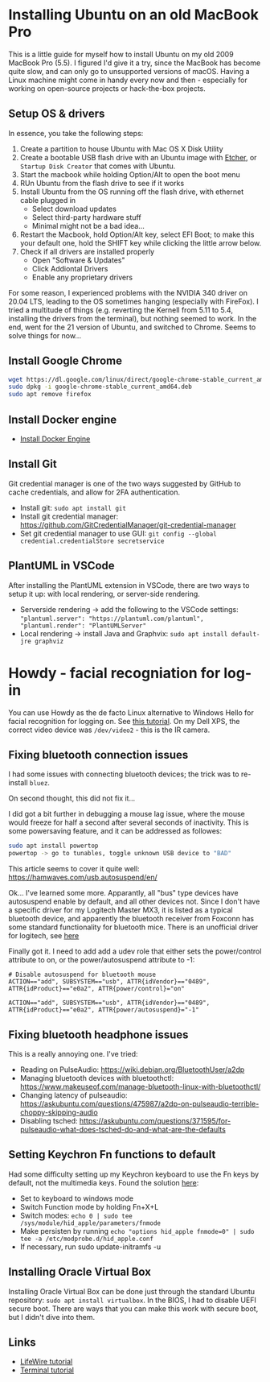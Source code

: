 # Installing Ubuntu on an old MacBook Pro 

This is a little guide for myself how to install Ubuntu on my old 2009 MacBook Pro (5.5). I figured I'd give it a try, since the MacBook has become quite slow, and can only go to unsupported versions of macOS. Having a Linux machine might come in handy every now and then - especially for working on open-source projects or hack-the-box projects.

## Setup OS & drivers

In essence, you take the following steps: 

1. Create a partition to house Ubuntu with Mac OS X Disk Utility 
2. Create a bootable USB flash drive with an Ubuntu image with [Etcher](https://etcher.io/), or `Startup Disk Creator` that comes with Ubuntu. 
3. Start the macbook while holding Option/Alt to open the boot menu
4. RUn Ubuntu from the flash drive to see if it works 
5. Install Ubuntu from the OS running off the flash drive, with ethernet cable plugged in 
   - Select download updates 
   - Select third-party hardware stuff 
   - Minimal might not be a bad idea... 
6. Restart the Macbook, hold Option/Alt key, select EFI Boot; to make this your default one, hold the SHIFT key while clicking the little arrow below. 
7. Check if all drivers are installed properly
   - Open "Software & Updates" 
   - Click Addiontal Drivers
   - Enable any proprietary drivers

For some reason, I experienced problems with the NVIDIA 340 driver on 20.04 LTS, leading to the OS sometimes hanging (especially with FireFox). I tried a multitude of things (e.g. reverting the Kernell from 5.11 to 5.4, installing the drivers from the terminal), but nothing seemed to work. In the end, went for the 21 version of Ubuntu, and switched to Chrome. Seems to solve things for now...

## Install Google Chrome

```bash
wget https://dl.google.com/linux/direct/google-chrome-stable_current_amd64.deb
sudo dpkg -i google-chrome-stable_current_amd64.deb
sudo apt remove firefox
```

## Install Docker engine

* [Install Docker Engine](https://docs.docker.com/engine/install/ubuntu/)

## Install Git 

Git credential manager is one of the two ways suggested by GitHub to cache credentials, and allow for 2FA authentication.

* Install git: `sudo apt install git` 
* Install git credential manager: https://github.com/GitCredentialManager/git-credential-manager
* Set git credential manager to use GUI: `git config --global credential.credentialStore secretservice`

## PlantUML in VSCode

After installing the PlantUML extension in VSCode, there are two ways to setup it up: with local rendering, or server-side rendering. 

* Serverside rendering -> add the following to the VSCode settings: `"plantuml.server": "https://plantuml.com/plantuml", "plantuml.render": "PlantUMLServer"`
* Local rendering -> install Java and Graphvix: `sudo apt install default-jre graphviz`

# Howdy - facial recogniation for log-in 

You can use Howdy as the de facto Linux alternative to Windows Hello for facial recognition for logging on. See [this tutorial](https://itsfoss.com/face-unlock-ubuntu/). On my Dell XPS, the correct video device was `/dev/video2` - this is the IR camera. 

## Fixing bluetooth connection issues 

I had some issues with connecting bluetooth devices; the trick was to re-install `bluez`. 

On second thought, this did not fix it... 

I did got a bit further in debugging a mouse lag issue, where the mouse would freeze for half a second after several seconds of inactivity. This is some powersaving feature, and it can be addressed as followes: 

```bash
sudo apt install powertop
powertop -> go to tunables, toggle unknown USB device to "BAD" 
``` 

This article seems to cover it quite well: https://hamwaves.com/usb.autosuspend/en/

Ok... I've learned some more. Apparantly, all "bus" type devices have autosuspend enable by default, and all other devices not. Since I don't have a specific driver for my Logitech Master MX3, it is listed as a typical bluetooth device, and apparently the bluetooth receiver from Foxconn has some standard functionality for bluetooth mice. There is an unofficial driver for logitech, see [here](https://danishshakeel.me/configure-logitech-mx-master-3-on-linux-logiops/)

Finally got it. I need to add add a udev role that either sets the power/control attribute to on, or the power/autosuspend attribute to -1: 

```
# Disable autosuspend for bluetooth mouse 
ACTION=="add", SUBSYSTEM=="usb", ATTR{idVendor}=="0489", ATTR{idProduct}=="e0a2", ATTR{power/control}="on"

ACTION=="add", SUBSYSTEM=="usb", ATTR{idVendor}=="0489", ATTR{idProduct}=="e0a2", ATTR{power/autosuspend}="-1"
```


## Fixing bluetooth headphone issues 

This is a really annoying one. I've tried: 

- Reading on PulseAudio: https://wiki.debian.org/BluetoothUser/a2dp 
- Managing bluetooth devices with bluetoothctl: https://www.makeuseof.com/manage-bluetooth-linux-with-bluetoothctl/
- Changing latency of pulseaudio: https://askubuntu.com/questions/475987/a2dp-on-pulseaudio-terrible-choppy-skipping-audio
- Disabling tsched: https://askubuntu.com/questions/371595/for-pulseaudio-what-does-tsched-do-and-what-are-the-defaults


## Setting Keychron Fn functions to default

Had some difficulty setting up my Keychron keyboard to use the Fn keys by default, not the multimedia keys. Found the solution [here](https://mikeshade.com/posts/keychron-linux-function-keys/):

- Set to keyboard to windows mode 
- Switch Function mode by holding Fn+X+L
- Switch modes: `echo 0 | sudo tee /sys/module/hid_apple/parameters/fnmode`
- Make persisten by running `echo "options hid_apple fnmode=0" | sudo tee -a /etc/modprobe.d/hid_apple.conf`
- If necessary, run sudo update-initramfs -u

## Installing Oracle Virtual Box

Installing Oracle Virtual Box can be done just through the standard Ubuntu repository: `sudo apt install virtualbox`. In the BIOS, I had to disable UEFI secure boot. There are ways that you can make this work with secure boot, but I didn't dive into them.

## Links

* [LifeWire tutorial](https://www.lifewire.com/dual-boot-linux-and-mac-os-4125733)
* [Terminal tutorial](https://ubuntu.com/tutorials/command-line-for-beginners)
